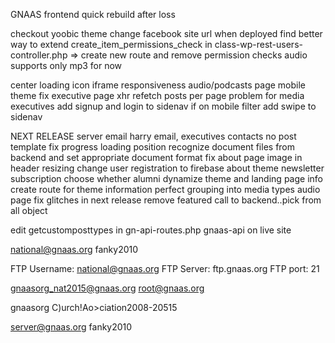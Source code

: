 GNAAS frontend quick rebuild after loss

checkout yoobic theme
change facebook site url when deployed
find better way to extend create_item_permissions_check in class-wp-rest-users-controller.php => create new route and remove permission checks
audio supports only mp3 for now


center loading icon
iframe responsiveness
audio/podcasts page mobile
theme
fix executive page xhr refetch
posts per page problem for media
executives
add signup and login to sidenav if on mobile
filter
add swipe to sidenav

NEXT RELEASE
server email
harry email,
executives contacts
no post template
fix progress loading position
recognize document files from backend and set appropriate document format
fix about page image in header resizing
change user registration to firebase
about theme
newsletter subscription choose whether alumni
dynamize theme and landing page info
create route for theme information
perfect grouping into media types 
audio page fix glitches in next release
remove featured call to backend..pick from all object

edit getcustomposttypes in gn-api-routes.php gnaas-api on live site


national@gnaas.org
fanky2010


FTP Username: national@gnaas.org
FTP Server: ftp.gnaas.org
FTP port: 21

gnaasorg_nat2015@gnaas.org
root@gnaas.org

gnaasorg
C)urch!Ao>ciation2008-20515

server@gnaas.org
fanky2010